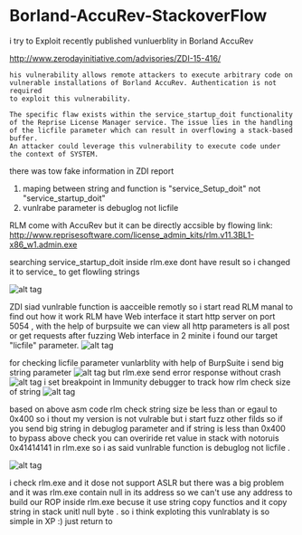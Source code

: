 # Borland-AccuRev-StackoverFlow
i try to Exploit recently published  vunluerblity in Borland AccuRev 

http://www.zerodayinitiative.com/advisories/ZDI-15-416/

````
his vulnerability allows remote attackers to execute arbitrary code on 
vulnerable installations of Borland AccuRev. Authentication is not required
to exploit this vulnerability.

The specific flaw exists within the service_startup_doit functionality
of the Reprise License Manager service. The issue lies in the handling 
of the licfile parameter which can result in overflowing a stack-based buffer.
An attacker could leverage this vulnerability to execute code under the context of SYSTEM.
````
there was tow fake information in ZDI report

1. maping between string and function is "service_Setup_doit" not "service_startup_doit"
2. vunlrabe parameter is debuglog not licfile 

RLM come with AccuRev but it can be directly accsible  by flowing link:  http://www.reprisesoftware.com/license_admin_kits/rlm.v11.3BL1-x86_w1.admin.exe

searching service_startup_doit inside rlm.exe dont have result  so i changed it to service_  to get flowling strings

![alt tag](https://raw.githubusercontent.com/Rootkitsmm/Borland-AccuRev-StackoverFlow/master/stringInIdapro.png)

ZDI siad vunlrable  function is aacceible remotly so i start read RLM manal to find  out how it work 
RLM have Web interface it start http server on port 5054 , with the help of burpsuite we can view all http parameters is all post or get requests 
after fuzzing Web interface in 2 minite i found our target "licfile" parameter.
![alt tag](https://raw.githubusercontent.com/Rootkitsmm/Borland-AccuRev-StackoverFlow/master/burpsuite.png)

for checking licfile parameter vunlarblity  with help of BurpSuite i send big string parameter
![alt tag](https://raw.githubusercontent.com/Rootkitsmm/Borland-AccuRev-StackoverFlow/master/bigbuffer.png)
but rlm.exe send error  response  without crash 
![alt tag](https://raw.githubusercontent.com/Rootkitsmm/Borland-AccuRev-StackoverFlow/master/httperror.png)
i set breakpoint in Immunity debugger to track how rlm check size of string 
![alt tag](https://raw.githubusercontent.com/Rootkitsmm/Borland-AccuRev-StackoverFlow/master/asm-check.png)

based  on above asm code rlm check string size be  less than or egaul to 0x400 so i thout my version is not vulrable but i start fuzz other filds so if you send big  string in debuglog parameter and  if string is less than  0x400 to bypass above check you can overiride ret value in stack  with  notoruis 0x41414141 in rlm.exe so i as said  vunlrable function is debuglog not licfile .

![alt tag](https://raw.githubusercontent.com/Rootkitsmm/Borland-AccuRev-StackoverFlow/master/eip.png)

i check rlm.exe and  it dose not support ASLR but there was a big problem and  it was rlm.exe contain null in its address so we can't use any address to build our ROP inside  rlm.exe  becuse it use string copy functios and it copy string in stack unitl null byte .
so i think exploting this  vunlrablaty is so simple  in XP :) just return to 



